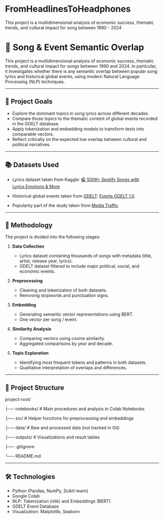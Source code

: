 # FromHeadlinesToHeadphones
This project is a multidimensional analysis of economic success, thematic trends, and cultural impact for song between 1990 - 2024

# 🧠 Song & Event Semantic Overlap

This project is a multidimensional analysis of economic success, thematic trends, and cultural impact for songs between 1990 and 2024. In particular, it investigates whether there is any semantic overlap between popular song lyrics and historical global events, using modern Natural Language Processing (NLP) techniques.

---

## 🎯 Project Goals

- Explore the dominant topics in song lyrics across different decades.
- Compare those topics to the thematic content of global events recorded in the GDELT database.
- Apply tokenization and embedding models to transform texts into comparable vectors.
- Reflect critically on the expected low overlap between cultural and political narratives.

---

## 📚 Datasets Used

- Lyrics dataset taken from Kaggle: [🎧 500K+ Spotify Songs with Lyrics,Emotions & More](https://www.kaggle.com/datasets/notshrirang/spotify-million-song-dataset)

- Historical global events taken from [GDELT](https://www.gdeltproject.org/data.html): [Events GDELT 1.0](http://data.gdeltproject.org/events/index.html)

- Popularity part of the study taken from [Media Traffic](http://www.mediatraffic.de/)
  
---

## 🧪 Methodology

The project is divided into the following stages:

1. **Data Collection**
   - Lyrics dataset containing thousands of songs with metadata (title, artist, release year, lyrics).
   - GDELT dataset filtered to include major political, social, and economic events.

2. **Preprocessing**
   - Cleaning and tokenization of both datasets.
   - Removing stopwords and punctuation signs.

3. **Embedding**
   - Generating semantic vector representations using BERT.
   - One vector per song / event.

4. **Similarity Analysis**
   - Comparing vectors using cosine similarity.
   - Aggregated comparisons by year and decade.

5. **Topic Exploration**
   - Identifying most frequent tokens and patterns in both datasets.
   - Qualitative interpretation of overlaps and differences.

---

## 📁 Project Structure

project-root/

├── notebooks/        # Main procedures and analysis in Colab Notebooks

├── src/              # Helper functions for preprocessing and embeddings

├── data/             # Raw and processed data (not tracked in Git)

├── outputs/          # Visualizations and result tables

├── .gitignore

└── README.md


---

## 🛠 Technologies

- Python (Pandas, NumPy, Scikit-learn)
- Google Colab
- NLP: Tokenization (nltk) and Embeddings (BERT)
- GDELT Event Database
- Visualization: Matplotlib, Seaborn
